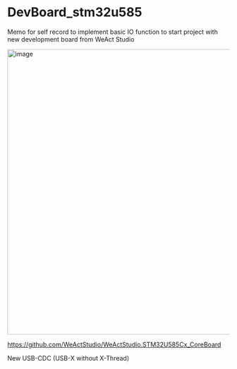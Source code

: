 # DevBoard_stm32u585

Memo for self record to implement basic IO function to start project with new development board from WeAct Studio

<img width="647" alt="image" src="https://github.com/user-attachments/assets/8d774fba-d62d-4798-b57e-1fec2b7dde82" />

https://github.com/WeActStudio/WeActStudio.STM32U585Cx_CoreBoard


New USB-CDC (USB-X without X-Thread)

